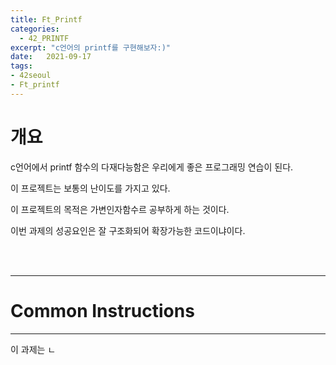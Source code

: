 ```yaml
---
title: Ft_Printf
categories: 
  - 42_PRINTF
excerpt: "c언어의 printf를 구현해보자:)"
date:   2021-09-17
tags:
- 42seoul
- Ft_printf
---
```


# 개요

c언어에서 printf 함수의 다재다능함은 우리에게 좋은 프로그래밍 연습이 된다.

이 프로젝트는 보통의 난이도를 가지고 있다.

이 프로젝트의 목적은 가변인자함수르 공부하게 하는 것이다.

이번 과제의 성공요인은 잘 구조화되어 확장가능한 코드이냐이다.


<br />
<br />

---

# Common Instructions

---

이 과제는 ㄴ

<br />
<br />
